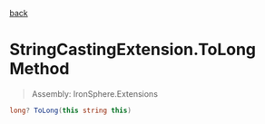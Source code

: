 ﻿

[back](/IronSphere.Extensions/types/StringCastingExtension)

# StringCastingExtension.ToLong Method

> Assembly: IronSphere.Extensions

```csharp
long? ToLong(this string this)
```



 